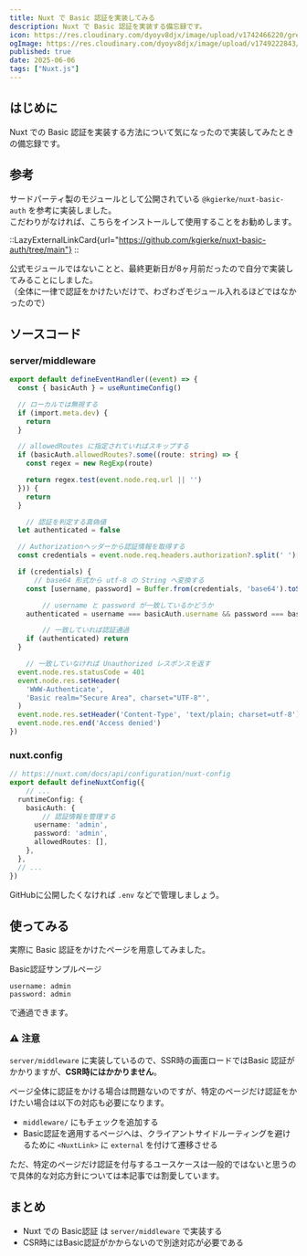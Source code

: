 ```yaml
---
title: Nuxt で Basic 認証を実装してみる
description: Nuxt で Basic 認証を実装する備忘録です。
icon: https://res.cloudinary.com/dyoyv8djx/image/upload/v1742466220/green-transparent_gw7l0b.png
ogImage: https://res.cloudinary.com/dyoyv8djx/image/upload/v1749222843/tsukiyama-blog/nuxt-basic-auth/nuxt-basic-auth_kj3jlm.png
published: true
date: 2025-06-06
tags: ["Nuxt.js"]
---
```


## はじめに

Nuxt での Basic 認証を実装する方法について気になったので実装してみたときの備忘録です。

## 参考

サードパーティ製のモジュールとして公開されている `@kgierke/nuxt-basic-auth` を参考に実装しました。<br>
こだわりがなければ、こちらをインストールして使用することをお勧めします。

::LazyExternalLinkCard{url="https://github.com/kgierke/nuxt-basic-auth/tree/main"}
::

公式モジュールではないことと、最終更新日が8ヶ月前だったので自分で実装してみることにしました。<br>
（全体に一律で認証をかけたいだけで、わざわざモジュール入れるほどではなかったので）

## ソースコード

### server/middleware

```ts [~/server/middleware/basic-auth.ts]
export default defineEventHandler((event) => {
  const { basicAuth } = useRuntimeConfig()

  // ローカルでは無視する
  if (import.meta.dev) {
    return
  }

  // allowedRoutes に指定されていればスキップする
  if (basicAuth.allowedRoutes?.some((route: string) => {
    const regex = new RegExp(route)

    return regex.test(event.node.req.url || '')
  })) {
    return
  }

	// 認証を判定する真偽値
  let authenticated = false

  // Authorizationヘッダーから認証情報を取得する
  const credentials = event.node.req.headers.authorization?.split(' ')[1]

  if (credentials) {
	  // base64 形式から utf-8 の String へ変換する
    const [username, password] = Buffer.from(credentials, 'base64').toString('utf-8').split(':')

		// username と password が一致しているかどうか
    authenticated = username === basicAuth.username && password === basicAuth.password

		// 一致していれば認証通過
    if (authenticated) return
  }

	// 一致していなければ Unauthorized レスポンスを返す
  event.node.res.statusCode = 401
  event.node.res.setHeader(
    'WWW-Authenticate',
    'Basic realm="Secure Area", charset="UTF-8"',
  )
  event.node.res.setHeader('Content-Type', 'text/plain; charset=utf-8')
  event.node.res.end('Access denied')
})

```

### nuxt.config

```ts [~/nuxt.config.ts]
// https://nuxt.com/docs/api/configuration/nuxt-config
export default defineNuxtConfig({
	// ...
  runtimeConfig: {
    basicAuth: {
	    // 認証情報を管理する
      username: 'admin',
      password: 'admin',
      allowedRoutes: [],
    },
  },
  // ...
})

```

GitHubに公開したくなければ `.env` などで管理しましょう。

## 使ってみる

実際に Basic 認証をかけたページを用意してみました。

<NuxtLink to="/basic-auth" external class="text-blue-600 block hover:underline cursor-pointer">Basic認証サンプルページ</NuxtLink>

`username: admin`<br>
`password: admin`

で通過できます。

### ⚠️ 注意

`server/middleware` に実装しているので、SSR時の画面ロードではBasic 認証がかかりますが、**CSR時にはかかりません**。

ページ全体に認証をかける場合は問題ないのですが、特定のページだけ認証をかけたい場合は以下の対応も必要になります。

- `middleware/` にもチェックを追加する
- Basic認証を適用するページへは、クライアントサイドルーティングを避けるために `<NuxtLink>` に `external` を付けて遷移させる

ただ、特定のページだけ認証を付与するユースケースは一般的ではないと思うので具体的な対応方針については本記事では割愛しています。

## まとめ

- Nuxt での Basic認証 は `server/middleware` で実装する
- CSR時にはBasic認証がかからないので別途対応が必要である
